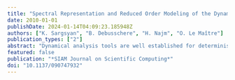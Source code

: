 ```yaml
---
title: "Spectral Representation and Reduced Order Modeling of the Dynamics of Stochastic Reaction Networks via Adaptive Data Partitioning"
date: 2010-01-01
publishDate: 2024-01-14T04:09:23.185948Z
authors: ["K. Sargsyan", "B. Debusschere", "H. Najm", "O. Le Maître"]
publication_types: ["2"]
abstract: "Dynamical analysis tools are well established for deterministic models. However, for many biochemical phenomena in cells the molecule count is low, leading to stochastic behavior that causes deterministic macroscale reaction models to fail. The main mathematical framework representing these phenomena is based on jump Markov processes that model the underlying stochastic reaction network. Conventional dynamical analysis tools do not readily generalize to the stochastic setting due to nondifferentiability and absence of explicit state evolution equations. We developed a reduced order methodology for dynamical analysis that relies on the Karhunen–Loève decomposition and polynomial chaos expansions. The methodology relies on adaptive data partitioning to obtain an accurate representation of the stochastic process, especially in the case of multimodal behavior. As a result, a mixture model is obtained that represents the reduced order dynamics of the system. The Schlögl model is used as a prototype bistable process that exhibits time scale separation and leads to multimodality in the reduced order model."
featured: false
publication: "*SIAM Journal on Scientific Computing*"
doi: "10.1137/090747932"
---
```



